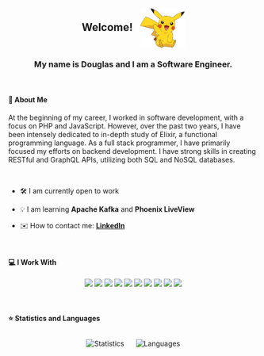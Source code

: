 <h2>
  <p align="center">
    Welcome!&nbsp;&nbsp;
    <img align="center"
      src="https://github.com/douglastofoli/douglastofoli/blob/main/assets/pikachu.png" 
      height="80px"
      alt="Pikachu said welcome!"
    />
  </p>
</h2>

<h3 align="center">My name is Douglas and I am a Software Engineer.</h3>

<br>

#### 🧑 About Me

At the beginning of my career, I worked in software development, with a focus on PHP and JavaScript. However, over the past two years, I have been intensely dedicated to in-depth study of Elixir, a functional programming language. As a full stack programmer, I have primarily focused my efforts on backend development. I have strong skills in creating RESTful and GraphQL APIs, utilizing both SQL and NoSQL databases.

<br>

- 🛠️ I am currently open to work

- 💡 I am learning **Apache Kafka** and **Phoenix LiveView**

- ✉️ How to contact me: **[LinkedIn](https://www.linkedin.com/in/douglastofoli/)**

<br>

#### 💻 I Work With

<p align="center">
  <img src="https://img.shields.io/badge/elixir-674773.svg?&style=for-the-badge&logo=elixir&logoColor=white" height="25"/>
  <img src="https://img.shields.io/badge/javascript-f7df1e.svg?&style=for-the-badge&logo=javascript&logoColor=white" height="25"/>
  <img src="https://img.shields.io/badge/typescript-3178c6.svg?&style=for-the-badge&logo=typescript&logoColor=white" height="25"/>
  <img src="https://img.shields.io/badge/php-787cb5.svg?&style=for-the-badge&logo=php&logoColor=white" height="25"/>
  <img src="https://img.shields.io/badge/graphql-DE33A6.svg?&style=for-the-badge&logo=graphql&logoColor=white" height="25"/>
  <img src="https://img.shields.io/badge/Apache%20Kafka-000000.svg?&style=for-the-badge&logo=apachekafka&logoColor=white" height="25"/>
  <img src="https://img.shields.io/badge/postgresql-2f6792.svg?&style=for-the-badge&logo=postgresql&logoColor=white" height="25"/>
  <img src="https://img.shields.io/badge/docker-2391e6.svg?&style=for-the-badge&logo=docker&logoColor=white" height="25"/>
  <img src="https://img.shields.io/badge/jira-2684ff.svg?&style=for-the-badge&logo=jira&logoColor=white" height="25"/>
  <img src="https://img.shields.io/badge/jenkins-D33834.svg?&style=for-the-badge&logo=jenkins&logoColor=white" height="25"/>
</p>

<br>

#### ⭐ Statistics and Languages

<p align="center">
  <img src="https://github-readme-stats-3bcyu11gi-douglastofoli.vercel.app/api?username=douglastofoli&show_icons=true&theme=dracula" alt="Statistics" style="max-width: 100%; height: auto; margin: 10px;"> 
  <img src="https://github-readme-stats-3bcyu11gi-douglastofoli.vercel.app/api/top-langs/?username=douglastofoli&layout=compact&hide=css,html,blade&theme=dracula" alt="Languages" style="max-width: 100%; height: auto; margin: 10px;">
</p>

